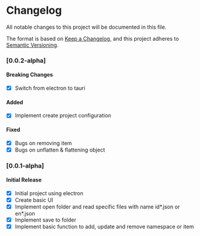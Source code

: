 # Changelog
All notable changes to this project will be documented in this file.

The format is based on [Keep a Changelog](https://keepachangelog.com/en/1.0.0/),
and this project adheres to [Semantic Versioning](https://semver.org/spec/v2.0.0.html).

### [0.0.2-alpha]
#### Breaking Changes
- [x] Switch from electron to tauri
#### Added
- [x] Implement create project configuration
#### Fixed
- [x] Bugs on removing item
- [x] Bugs on unflatten & flattening object

### [0.0.1-alpha] 
#### Initial Release
- [x] Initial project using electron
- [x] Create basic UI
- [x] Implement open folder and read specific files with name id*.json or en*.json
- [x] Implement save to folder
- [x] Implement basic function to add, update and remove namespace or item